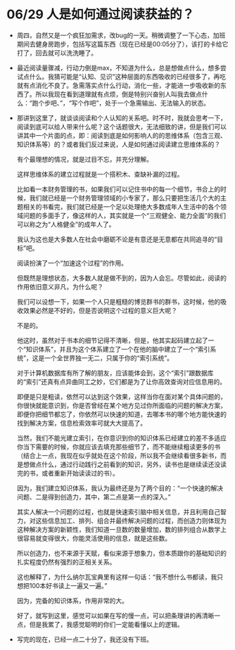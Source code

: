 # 06/29 人是如何通过阅读获益的？
* 周四，自然又是一个疯狂加需求，改bug的一天。稍微调整了一下心态，加班期间去健身房跑步，包括写这篇东西（现在已经是00:05分了），该打的卡给它打了，回去就可以洗洗睡了。
* 最近阅读量骤减，行动力倒是max，不知道为什么，总是想做点什么，想多尝试点什么。我猜可能是“认知、见识”这种层面的东西吸收的已经很多了，再吃就有点消化不良了。急需落实点什么行动，消化一些，才能进一步吸收新的东西了。所以我现在看到道理就有点烦，倒是特别兴奋别人叫我去做点什么：“跑个步吧、”，“写个作吧”，处于一个急需输出、无法输入的状态。
* 那讲到这里了，就谈谈阅读和个人认知的关系吧。时不时，我就会思考一下，阅读到底可以给人带来什么呢？这个话题很大，无法细致的讲，但是我们可以讲其中一个片面的点，即：阅读到底是如何影响人的的思维体系（包含三观、知识体系等）的？或者我们反过来说，人是如何通过阅读建立思维体系的？
  
  有个最理想的情况，就是过目不忘，并充分理解。
  
  这样思维体系的建立过程就是一个搭积木、查缺补漏的过程。
  
  比如看一本财务管理的书，如果我们可以记住书中的每一个细节，书合上的时候，我们就已经是一个财务管理领域的小专家了，那么只要把生活几个大的主题相关的书看完，我们就已经是一个足以处理绝大多数成年人生活中的各个领域问题的多面手了，像这样的人，其实就是一个“三观健全、能力全面”的我们可以称之为“人格健全”的成年人了。
  
  我认为这也是大多数人在社会中磨砺不论是有意还是无意都在共同追寻的“目标”吧。
  
  阅读扮演了一个“加速这个过程”的作用。
  
  但既然是理想状态，大多数人就是做不到的，因为人会忘。尽管如此，阅读的作用依旧意义非凡，为什么呢？
  
  我们可以设想一下，如果一个人只是粗糙的博览群书的群书，这时候，他的吸收效果必然是不好的，但是否说明这个过程的意义巨大呢？
  
  不是的。
  
  他这时，虽然对于书本的细节记得不清晰，但是，他其实起码建立起了一个“知识体系”，并且为这个体系建立了一个在他的脑中建立了一个“索引系统”，这是一个全世界独一无二，只属于你的“索引系统”。
  
  对于计算机数据库有所了解的朋友，应该能体会到，这个“索引”跟数据库的“索引”还真有点异曲同工之妙，它们都是为了让你高效查询对应信息用的。
  
  即便是只是粗读，依然可以达到这个效果，这样当你在面对某个具体问题的，你很快就能意识到，你是否曾经在某个地方见过你所面临的问题的解决方案，即便你把细节都忘了，你依然可以快速的知道，去哪本书的哪个地方能快速的找到解决方案，信息检索效率可就大大提高了。
  
  当然，我们不能光建立索引，在你意识到你的知识体系已经建立的差不多适应你当下需要的时候，你就应该去填充那些细节了，而不能继续粗读更多的书（结合上一点，我现在似乎就处在这个阶段，所以我不会继续看很多新书，而是想做点什么，通过行动践行之前看到的知识，另外，读书也是继续读还没读完的书，或者重新开始读读过的书）。
  
  因为，我们建立知识体系，我认为最终还是为了两个目的：“一个快速的解决问题、二是得到创造力，其中，第二点是第一点的深入。”
  
  其实人解决一个问题的过程，也就是快速索引脑中相关信息，并且利用自己智力，对这些信息加工、排列、组合并最终解决问题的过程，而创造力则体现为这种解决方案的新颖性，我们知道一旦数的数量增加，数的排列组合从数学上很容易就变得很大，你能灵活使用的信息，就是这些数。
  
  所以创造力，也不来源于天赋，看似来源于想象力，但本质跟你的基础知识的扎实程度仍然有强烈的正相关关系。
  
  这也解释了，为什么纳尔瓦宝典里有这样一句话：“我不想什么书都读，我只想把100本好书读上一遍又一遍。”
  
  因为，完备的知识体系，作用非常的大。
  
  好了，就写到这里，感觉可以如果在写的慢一点，可以把条理讲的再清晰一点，但是我累了，我感觉聪明的你们一定能看懂以上的逻辑。
* 写完的现在，已经一点二十分了，我还没有下班。
